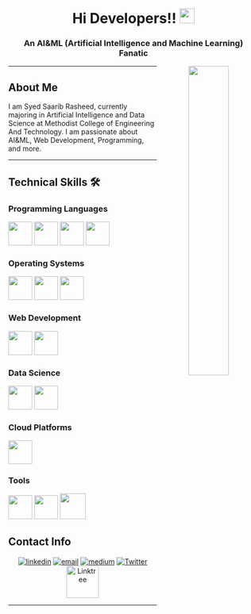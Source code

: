 <h1 align="center">Hi Developers!! <img src="https://media1.tenor.com/images/972357cfdfdb108f207a4eff95bfda7f/tenor.gif?itemid=11046092" width="30px"></h1>

<h3 align="center">An AI&ML (Artificial Intelligence and Machine Learning) Fanatic</h3>

<p align="center">
  <img align="right" width="40%" src="https://th.bing.com/th/id/OIP.mnMl6DmQ9LCSVe3EL-0MygAAAA?pid=ImgDet&rs=1">
</p>

<hr>

## About Me

I am Syed Saarib Rasheed, currently majoring in Artificial Intelligence and Data Science at Methodist College of Engineering And Technology. I am passionate about AI&ML, Web Development, Programming, and more.

<hr>

## Technical Skills 🛠

### Programming Languages
<span style="display: inline-block;">
  <img src="https://img.icons8.com/color/48/000000/python.png" width="48px">
  <img src="https://img.icons8.com/color/48/000000/java-coffee-cup-logo.png" width="48px">
  <img src="https://img.icons8.com/color/48/000000/c-programming.png" width="48px">
  <img src="https://img.icons8.com/color/48/000000/c-plus-plus-logo.png" width="48px">
</span>

### Operating Systems
<span style="display: inline-block;">
  <img src="https://img.icons8.com/color/48/000000/ubuntu--v1.png" width="48px">
  <img src="https://img.icons8.com/color/48/000000/linux.png" width="48px">
  <img src="https://img.icons8.com/color/48/000000/windows-10.png" width="48px">
</span>

### Web Development
<span style="display: inline-block;">
  <img src="https://img.icons8.com/color/48/000000/html-5--v1.png" width="48px">
  <img src="https://img.icons8.com/color/48/000000/css3.png" width="48px">
</span>

### Data Science
<span style="display: inline-block;">
  <img src="https://img.icons8.com/color/48/000000/numpy.png" width="48px">
  <img src="https://img.icons8.com/color/48/000000/pandas.png" width="48px">
</span>

### Cloud Platforms
<img src="https://img.icons8.com/color/48/000000/google-cloud.png" width="48px">

### Tools
<span style="display: inline-block;">
  <img src="https://img.icons8.com/color/48/000000/tableau-software.png" width="48px">
  <img src="https://img.icons8.com/color/48/000000/canva.png" width="48px">
  <img src="https://img.icons8.com/color/48/000000/oracle-logo.png" width="52px">
</span>



## Contact Info

<p align="center">
  <a href="https://www.linkedin.com/in/syedsaaribrasheed/"><img align="center" src="https://img.icons8.com/color/96/000000/linkedin.png" alt="linkedin"/></a>
  <a href="mailto:saarib2405@gmail.com"><img align="center" src="https://img.icons8.com/color/96/000000/gmail.png" alt="email"/></a>
  <a href="https://medium.com/@saarib2405"><img align="center" src="https://img.icons8.com/color/96/000000/medium-logo.png" alt="medium"/></a>
  <a href="https://twitter.com/SyedSaarib" target="_blank"><img align="center" src="https://img.icons8.com/color/96/000000/twitter.png" alt="Twitter"></a>
  <a href="https://linktr.ee/saarib" target="_blank"><img align="center" src="https://img.icons8.com/color/96/000000/linktree.png" alt="Linktree" height="65" width="65"></a>
</p>

<hr>
